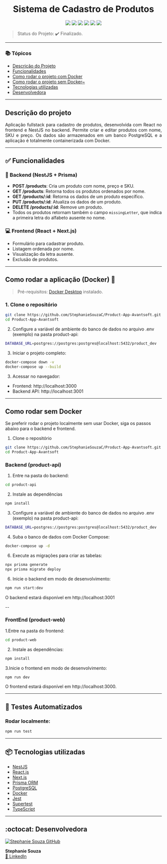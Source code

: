 <h1 align="center"> Sistema de Cadastro de Produtos</h1>

<p align="center">
  <img src="https://img.shields.io/static/v1?label=React&message=React&color=61dafb&style=for-the-badge&logo=react"/>
  <img src="https://img.shields.io/static/v1?label=NestJS&message=NestJs&color=e0234e&style=for-the-badge&logo=nestjs"/>
  <img src="https://img.shields.io/static/v1?label=TypeScript&message=Typescript&color=3178c6&style=for-the-badge&logo=typescript"/>
  <img src="https://img.shields.io/static/v1?label=PostgreSQL&message=Postgresql&color=336791&style=for-the-badge&logo=postgresql"/>
  <img src="https://img.shields.io/static/v1?label=Docker&message=Docker&color=2496ED&style=for-the-badge&logo=docker"/>
  <img src="https://img.shields.io/static/v1?label=Axios&message=Axios&color=5A29E4&style=for-the-badge&logo=axios"/>
</p>

> Status do Projeto: ✔️ Finalizado.

---

### 📚 Tópicos

- [Descrição do Projeto](#descrição-do-projeto)
- [Funcionalidades](#funcionalidades)
- [Como rodar o projeto com Docker](#como-rodar-o-projeto-com-docker)
- [Como rodar o projeto sem Docker~](#como-rodar-o-projeto-sem-docker)
- [Tecnologias utilizadas](#tecnologias-utilizadas)
- [Desenvolvedora](#desenvolvedora)

---

## Descrição do projeto 

<p align="justify">
Aplicação fullstack para cadastro de produtos, desenvolvida com React no frontend e NestJS no backend. Permite criar e editar produtos com nome, SKU e preço. Os dados são armazenados em um banco PostgreSQL e a aplicação é totalmente containerizada com Docker.
</p>

---

## ✅ Funcionalidades

### 🔧 Backend (NestJS + Prisma)

- **POST /products**: Cria um produto com nome, preço e SKU.
- **GET /products**: Retorna todos os produtos ordenados por nome.
- **GET /products/:id**: Retorna os dados de um produto específico.
- **PUT /products/:id**: Atualiza os dados de um produto.
- **DELETE /products/:id**: Remove um produto.
- Todos os produtos retornam também o campo `missingLetter`, que indica a primeira letra do alfabeto ausente no nome.

### 💻 Frontend (React + Next.js)

- Formulário para cadastrar produto.
- Listagem ordenada por nome.
- Visualização da letra ausente.
- Exclusão de produtos.

---

## Como rodar a aplicação (Docker) 🐳

> Pré-requisitos: [Docker Desktop](https://www.docker.com/products/docker-desktop) instalado.

### 1. Clone o repositório

```bash
git clone https://github.com/StephanieSouzaC/Product-App-Avantsoft.git
cd Product-App-Avantsoft
```

2. Configure a variável de ambiente do banco de dados no arquivo .env (exemplo) na pasta product-api:
```bash
DATABASE_URL=postgres://postgres:postgres@localhost:5432/product_dev
```

3. Iniciar o projeto completo:
```bash
docker-compose down -v
docker-compose up --build
```

3. Acessar no navegador:
- Frontend: http://localhost:3000
- Backend API: http://localhost:3001

---
## Como rodar sem Docker

Se preferir rodar o projeto localmente sem usar Docker, siga os passos abaixo para o backend e frontend.

1. Clone o repositório

```bash
git clone https://github.com/StephanieSouzaC/Product-App-Avantsoft.git
cd Product-App-Avantsoft
```

### Backend (product-api)

1. Entre na pasta do backend:

```bash
cd product-api
```
2. Instale as dependências

```bash
npm install
```
3. Configure a variável de ambiente do banco de dados no arquivo .env (exemplo) na pasta product-api:
```bash
DATABASE_URL=postgres://postgres:postgres@localhost:5432/product_dev
```
4. Suba o banco de dados com Docker Compose:
 ```bash
docker-compose up -d
```  
6. Execute as migrações para criar as tabelas:
```bash
npx prisma generate
npx prisma migrate deploy
```
6. Inicie o backend em modo de desenvolvimento:
```bash
npm run start:dev
```
O backend estará disponível em http://localhost:3001

--
### FrontEnd (product-web)

1.Entre na pasta do frontend:
```bash
cd product-web
```
2. Instale as dependências:
```bash
npm install
```
3.Inicie o frontend em modo de desenvolvimento:
```bash
npm run dev
```

O frontend estará disponível em http://localhost:3000.

---

## 🧪 Testes Automatizados
### Rodar localmente:

```bash
npm run test
```

---
## 📦 Tecnologias utilizadas

- [NestJS](https://nestjs.com/)
- [React.js](https://reactjs.org/)
- [Next.js](https://nextjs.org/)
- [Prisma ORM](https://www.prisma.io/)
- [PostgreSQL](https://www.postgresql.org/)
- [Docker](https://www.docker.com/)
- [Jest](https://jestjs.io/)
- [Supertest](https://www.npmjs.com/package/supertest)
- [TypeScript](https://www.typescriptlang.org/)

---

## :octocat: Desenvolvedora

[![Stephanie Souza GitHub](https://github.com/StephanieSouzaC.png?size=100)](https://github.com/StephanieSouzaC)

**Stephanie Souza**  
[🔗 LinkedIn](https://www.linkedin.com/in/stephanie-souza-83a18b239)
